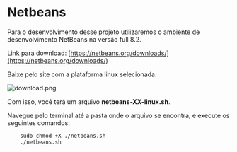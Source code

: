 # Netbeans

Para o desenvolvimento desse projeto utilizaremos o ambiente de desenvolvimento NetBeans na versão full 8.2.

Link para download: [https://netbeans.org/downloads/](https://netbeans.org/downloads/)

Baixe pelo site com a plataforma linux selecionada:

![download.png]({{site.baseurl}}/assets/download.png)

Com isso, você terá um arquivo **netbeans-XX-linux.sh**.

Navegue pelo terminal até a pasta onde o arquivo se encontra, e execute os seguintes comandos:

```
	sudo chmod +X ./netbeans.sh
	./netbeans.sh
```
